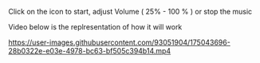 Click on the icon to start, adjust Volume ( 25% - 100 % ) or stop the music

Video below is the replresentation of how it will work

https://user-images.githubusercontent.com/93051904/175043696-28b0322e-e03e-4978-bc63-bf505c394b14.mp4

